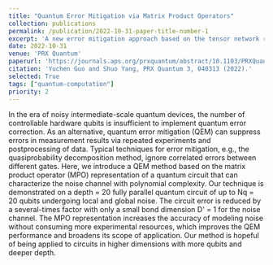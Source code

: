 ```yaml
---
title: "Quantum Error Mitigation via Matrix Product Operators"
collection: publications
permalink: /publication/2022-10-31-paper-title-number-1
excerpt: 'A new error mitigation approach based on the tensor network representation of the noise channels.'
date: 2022-10-31
venue: 'PRX Quantum'
paperurl: 'https://journals.aps.org/prxquantum/abstract/10.1103/PRXQuantum.3.040313'
citation: 'Yuchen Guo and Shuo Yang, PRX Quantum 3, 040313 (2022).'
selected: True
tags: ["quantum-computation"]
priority: 2
---
```

In the era of noisy intermediate-scale quantum devices, the number of controllable hardware qubits is insufficient to implement quantum error correction. As an alternative, quantum error mitigation (QEM) can suppress errors in measurement results via repeated experiments and postprocessing of data. Typical techniques for error mitigation, e.g., the quasiprobability decomposition method, ignore correlated errors between different gates. Here, we introduce a QEM method based on the matrix product operator (MPO) representation of a quantum circuit that can characterize the noise channel with polynomial complexity. Our technique is demonstrated on a depth = 20 fully parallel quantum circuit of up to Nq = 20 qubits undergoing local and global noise. The circuit error is reduced by a several-times factor with only a small bond dimension D' = 1 for the noise channel. The MPO representation increases the accuracy of modeling noise without consuming more experimental resources, which improves the QEM performance and broadens its scope of application. Our method is hopeful of being applied to circuits in higher dimensions with more qubits and deeper depth.
